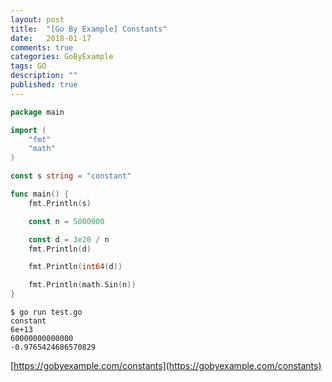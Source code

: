 ```yaml
---
layout: post
title:  "[Go By Example] Constants"
date:   2018-01-17
comments: true
categories: GoByExample
tags: GO
description: ""
published: true
---
```


```go
package main

import (
	"fmt"
	"math"
)

const s string = "constant"

func main() {
	fmt.Println(s)

	const n = 5000000

	const d = 3e20 / n
	fmt.Println(d)

	fmt.Println(int64(d))

	fmt.Println(math.Sin(n))
}
```

```
$ go run test.go
constant
6e+13
60000000000000
-0.9765424686570829
```

[https://gobyexample.com/constants](https://gobyexample.com/constants)